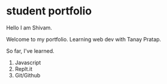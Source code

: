 # student portfolio

Hello I am Shivam.

Welcome to my portfolio. Learning web dev with Tanay Pratap.

So far, I've learned.

1. Javascript
2. Replt.it
3. Git/Github